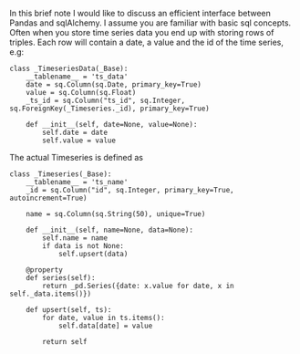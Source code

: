 In this brief note I would like to discuss an efficient interface between Pandas and sqlAlchemy.
I assume you are familiar with basic sql concepts. Often when you store time series data you end up with storing
rows of triples. Each row will contain a date, a value and the id of the time series, e.g:

    class _TimeseriesData(_Base):
        __tablename__ = 'ts_data'
        date = sq.Column(sq.Date, primary_key=True)
        value = sq.Column(sq.Float)
        _ts_id = sq.Column("ts_id", sq.Integer, sq.ForeignKey(_Timeseries._id), primary_key=True)
    
        def __init__(self, date=None, value=None):
            self.date = date
            self.value = value
            
The actual Timeseries is defined as

    class _Timeseries(_Base):
        __tablename__ = 'ts_name'
        _id = sq.Column("id", sq.Integer, primary_key=True, autoincrement=True)
    
        name = sq.Column(sq.String(50), unique=True)
    
        def __init__(self, name=None, data=None):
            self.name = name
            if data is not None:
                self.upsert(data)
    
        @property
        def series(self):
            return _pd.Series({date: x.value for date, x in self._data.items()})
    
        def upsert(self, ts):
            for date, value in ts.items():
                self.data[date] = value
    
            return self